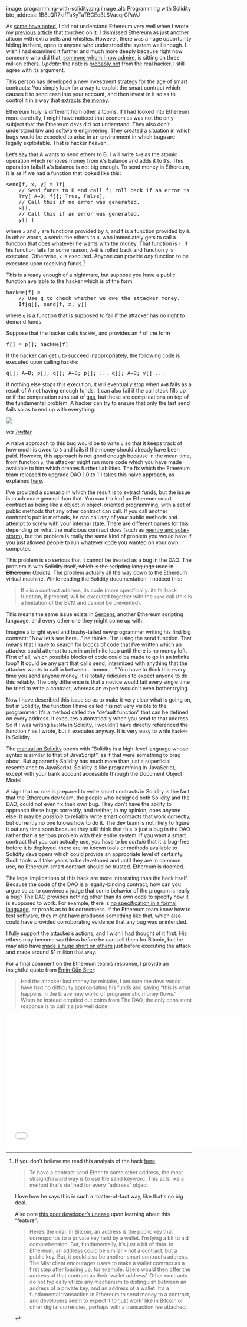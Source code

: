 image: programming-with-solidity.png
image_alt: Programming with Solidity
btc_address: 1B8LQR7kifTaKyTaTBCEo3LSVaeqrGPaVJ

As [some have noted](https://twitter.com/jgarzik/status/736945669978525696), I
did not understand Ethereum very well when I wrote my [previous
article](/mempool/the-coming-demise-of-altcoins/) that touched on it. I
dismissed Ethereum as just another altcoin with extra bells and whistles.
However, there was a huge opportunity hiding in there, open to anyone who
understood the system well enough. I wish I had examined it further and much
more deeply because right now someone who did that, [someone whom I now
admire](http://pastebin.com/CcGUBgDG), is sitting on three million ethers.
_Update:_ the note is [probably
not](https://news.ycombinator.com/item?id=11927891) from the real hacker. I
still agree with its argument.

This person has developed a new investment strategy for the age of smart
contracts: You simply look for a way to exploit the smart contract which
causes it to send cash into your account, and then invest in it so as to
control it in a way that [extracts the
money](http://hackingdistributed.com/2016/06/18/analysis-of-the-dao-exploit/).

Ethereum truly is different from other altcoins. If I had looked into Ethereum
more carefully, I might have noticed that economics was not the only subject
that the Ethereum devs did not understand. They also don’t understand law and
software engineering. They created a situation in which bugs would be expected
to arise in an environment in which bugs are legally exploitable. That is
hacker heaven.

Let’s say that A wants to send ethers to B. I will write `A→B` as the atomic
operation which removes money from `A`'s balance and adds it to `B`’s. This
operation fails if `A`'s balance is not big enough. To send money in Ethereum,
it is as if we had a function that looked like this:

<pre>
send[f, x, y] = If[
	// Send funds to B and call f; roll back if an error is generated.
	Try[ A→B; f[]; True, False],
	// Call this if no error was generated.
	x[],
	// Call this if an error was generated.
	y[] ]
</pre>

where `x` and `y` are functions provided by `A`, and f is a function provided
by `B`. In other words, `A` sends the ethers to `B`, who immediately gets to
call a function that does whatever he wants with the money. That function is
`f`. If his function fails for some reason, `A→B` is rolled back and function
`y` is executed. Otherwise, `x` is executed. Anyone can provide _any_ function
to be executed upon receiving funds.[^1]

This is already enough of a nightmare, but suppose you have a public function
available to the hacker which is of the form

<pre>
hackMe[f] =
    // Use q to check whether we owe the attacker money.
    If[q[], send[f, x, y]]
</pre>

where `q` is a function that is supposed to fail if the attacker has no right
to demand funds.

Suppose that the hacker calls `hackMe`, and provides an `f` of the form

<pre>
f[] = p[]; hackMe[f]
</pre>

If the hacker can get `q` to succeed inappropriately, the following code is
executed upon calling `hackMe`:

<pre>
q[]; A→B; p[]; q[]; A→B; p[]; ... q[]; A→B; y[] ...
</pre>

If nothing else stops this execution, it will eventually stop when `A→B` fails
as a result of A not having enough funds. It can also fail if the call stack
fills up or if the computation runs out of
[gas](https://www.cryptocompare.com/coins/guides/what-is-the-gas-in-ethereum/),
but these are complications on top of the fundamental problem. A hacker can
try to ensure that only the last send fails so as to end up with everything.

<div class="article-image">
  <img class="img-responsive center-block img-rounded" src="/static/img/mempool/ethereum-is-doomed/the-dao-is-empty.png">
  <p>
    <em>via <a href="https://twitter.com/KonradSGraf/status/743843080961409025">Twitter</a></em>
  </p>
</div>

A naive approach to this bug would be to write `q` so that it keeps track of
how much is owed to `B` and fails if the money should already have been paid.
However, this approach is not good enough because in the mean time, from
function `p`, the attacker might run more code which you have made available
to him which creates further liabilities. The fix which the Ethereum team
released to upgrade DAO 1.0 to 1.1 takes this naive approach, as explained
[here](http://hackingdistributed.com/2016/06/18/analysis-of-the-dao-exploit/#was-1-1-vulnerable).

I've provided a scenario in which the result is to extract funds, but the
issue is much more general than that. You can think of an Ethereum smart
contract as being like a object in object-oriented programming, with a set of
public methods that any other contract can call. If you call another
contract's public methods, he can call any of _your_ public methods and
attempt to screw with your internal state. There are different names for this
depending on what the malicious contract does (such as [reentry and
solar-storm](https://blog.blockstack.org/solar-storm-a-serious-security-exploit-with-ethereum-not-just-the-dao-a03d797d98fa#.wpg35euyp)),
but the problem is really the same kind of problem you would have if you just
allowed people to run whatever code you wanted on your own computer.

This problem is so serious that it cannot be treated as a bug in the DAO. The
problem is with <s>Solidity itself, which is the scripting language used in
Ethereum.</s> _Update:_ The problem actually all the way down to the Ethereum
virtual machine. While reading the Solidity documentation, I noticed this:

> If `x` is a contract address, its code (more specifically: its fallback
> function, if present) will be executed together with the `send` call (this
> is a limitation of the EVM and cannot be prevented).

This means the same issue exists in
[Serpent](https://mc2-umd.github.io/ethereumlab/docs/serpent_tutorial.pdf),
another Ethereum scripting language, and every other one they might come up
with.

Imagine a bright eyed and bushy-tailed new programmer writing his first big
contract: "Now let’s see here…” he thinks. “I’m using the send function. That
means that I have to search for blocks of code that I’ve written which an
attacker could attempt to run in an infinite loop until there is no money
left. First of all, which possible blocks of code could be made to go in an
infinite loop? It could be any part that calls send, intermixed with anything
that the attacker wants to call in between… hmmm… " You have to think this
every time you send anyone money. It is totally ridiculous to expect anyone to
do this reliably. The only difference is that a novice would fail every single
time he tried to write a contract, whereas an expert wouldn't even bother
trying.

Now I have described this issue so as to make it very clear what is going on,
but in Solidity, the function I have called `f` is not very visible to the
programmer. It’s a method called the “default function” that can be defined on
every address. It executes automatically when you send to that address. So if
I was writing `hackMe` in Solidity, I wouldn’t have directly referenced the
function `f` as I wrote, but it executes anyway. It is very easy to write
`hackMe` in Solidity.

The [manual on Solidity](http://solidity.readthedocs.io/en/latest/) opens with
“Solidity is a high-level language whose syntax is similar to that of
JavaScript”, as if that were something to brag about. But apparently Solidity
has much more than just a superficial resemblance to JavaScript. Solidity is
like programming in JavaScript, except with your bank account accessible
through the Document Object Model.

A sign that no one is prepared to write smart contracts in Solidity is the
fact that the Ethereum dev team, the people who designed both Solidity and the
DAO, could not even fix their own bug. They don’t have the ability to approach
these bugs correctly, and neither, in my opinion, does anyone else. It may be
_possible_ to reliably write smart contracts that work correctly, but
currently no one knows how to do it. The dev team is not likely to figure it
out any time soon because they still think that this is just a bug in the DAO
rather than a serious problem with their entire system. If you want a smart
contract that you can actually use, you have to be _certain_ that it is
bug-free before it is deployed. there are no known tools or methods available
to Solidity developers which could provide an appropriate level of certainty.
Such tools will take years to be developed and until they are in common use,
no Ethereum smart contract should be trusted. Ethereum is doomed.

The legal implications of this hack are more interesting than the hack itself.
Because the code of the DAO is a legally-binding contract, how can you argue
so as to convince a judge that some behavior of the program is really a bug?
The DAO provides nothing other than its own code to specify how it is supposed
to work. For example, there is [no specification in a formal
language](https://www.reddit.com/r/ethereum/comments/4opjov/the_bug_which_the_dao_hacker_exploited_was_not/),
or proofs as to its correctness. If the Ethereum team knew how to test
software, they might have produced something like that, which also could have
provided corroborating evidence that any bug was unintended.

I fully support the attacker’s actions, and I wish I had thought of it first.
His ethers may become worthless before he can sell them for Bitcoin, but he
may also have [made a huge short on
ethers](http://hackingdistributed.com/2016/06/18/analysis-of-the-dao-exploit/#step-3-the-big-short)
just before executing the attack and made around $1 million that way.

For a final comment on the Ethereum team’s response, I provide an insightful
quote from [Emin Gün
Sirer](http://hackingdistributed.com/2016/06/17/thoughts-on-the-dao-hack/#what-s-a-hack-when-you-don-t-have-a-spec):

> Had the attacker lost money by mistake, I am sure the devs would have had no
> difficulty appropriating his funds and saying “this is what happens in the
> brave new world of programmatic money flows.” When he instead emptied out
> coins from The DAO, the only consistent response is to call it a job well
> done.

<div class="flex-video widescreen">
  <iframe width="640" height="360" src="//www.youtube.com/embed/1ytCEuuW2_A" frameborder="0" allowfullscreen=""></iframe>
</div>


[^1]: If you don’t believe me read this analysis of the hack
      [here](http://hackingdistributed.com/2016/06/16/scanning-live-ethereum-contracts-for-bugs/):

    > To have a contract send Ether to some other address, the most
    > straightforward way is to use the send keyword. This acts like a method
    > that’s defined for every “address” object.

    I love how he says this in such a matter-of-fact way, like that's no big
    deal.

    Also note [this poor developer’s
    unease](http://vessenes.com/ethereum-griefing-wallets-send-w-throw-considered-harmful/)
    upon learning about this “feature”:

    > Here’s the deal. In Bitcoin, an address is the public key that
    > corresponds to a private key held by a wallet. I’m lying a bit to aid
    > comprehension. But, fundamentally, it’s just a bit of data. In Ethereum,
    > an address could be similar – not a contract, but a public key. But, it
    > could also be another smart contract’s address. The Mist client
    > encourages users to make a wallet contract as a first step after loading
    > up, for example. Users would then offer the address of that contract as
    > their ‘wallet address’. Other contracts do not typically utilize any
    > mechanism to distinguish between an address of a private key, and an
    > address of a wallet. It’s a fundamental transaction in Ethereum to send
    > money to a contract, and developers seem to expect it to ‘just work’
    > like in Bitcoin or other digital currencies, perhaps with a transaction
    > fee attached.
